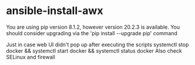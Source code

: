 # ansible-install-awx
You are using pip version 8.1.2, however version 20.2.3 is available.
You should consider upgrading via the 'pip install --upgrade pip' command

Just in case web UI didn't pop up after executing the scripts
systemctl stop docker && systemctl start docker && systemctl status docker
Also check SELinux and firewall
